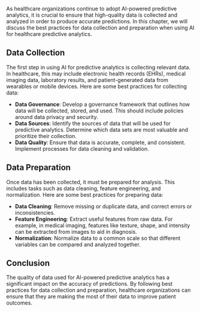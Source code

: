 
As healthcare organizations continue to adopt AI-powered predictive analytics, it is crucial to ensure that high-quality data is collected and analyzed in order to produce accurate predictions. In this chapter, we will discuss the best practices for data collection and preparation when using AI for healthcare predictive analytics.

Data Collection
---------------

The first step in using AI for predictive analytics is collecting relevant data. In healthcare, this may include electronic health records (EHRs), medical imaging data, laboratory results, and patient-generated data from wearables or mobile devices. Here are some best practices for collecting data:

* **Data Governance**: Develop a governance framework that outlines how data will be collected, stored, and used. This should include policies around data privacy and security.
* **Data Sources**: Identify the sources of data that will be used for predictive analytics. Determine which data sets are most valuable and prioritize their collection.
* **Data Quality**: Ensure that data is accurate, complete, and consistent. Implement processes for data cleaning and validation.

Data Preparation
----------------

Once data has been collected, it must be prepared for analysis. This includes tasks such as data cleaning, feature engineering, and normalization. Here are some best practices for preparing data:

* **Data Cleaning**: Remove missing or duplicate data, and correct errors or inconsistencies.
* **Feature Engineering**: Extract useful features from raw data. For example, in medical imaging, features like texture, shape, and intensity can be extracted from images to aid in diagnosis.
* **Normalization**: Normalize data to a common scale so that different variables can be compared and analyzed together.

Conclusion
----------

The quality of data used for AI-powered predictive analytics has a significant impact on the accuracy of predictions. By following best practices for data collection and preparation, healthcare organizations can ensure that they are making the most of their data to improve patient outcomes.
